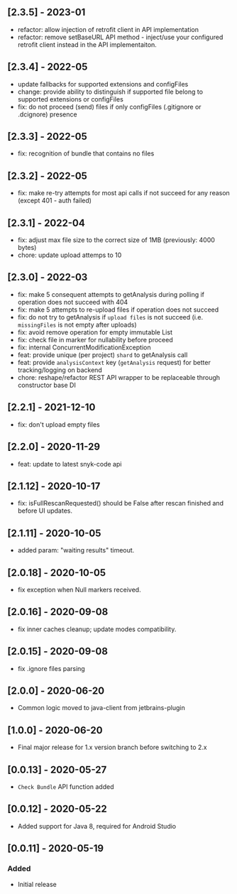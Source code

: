## [2.3.5] - 2023-01
- refactor: allow injection of retrofit client in API implementation
- refactor: remove setBaseURL API method - inject/use your configured retrofit client instead in the API implementaiton.

## [2.3.4] - 2022-05
- update fallbacks for supported extensions and configFiles
- change: provide ability to distinguish if supported file belong to supported extensions or configFiles 
- fix: do not proceed (send) files if only configFiles (.gitignore or .dcignore) presence

## [2.3.3] - 2022-05
- fix: recognition of bundle that contains no files

## [2.3.2] - 2022-05
- fix: make re-try attempts for most api calls if not succeed for any reason (except 401 - auth failed)

## [2.3.1] - 2022-04
- fix: adjust max file size to the correct size of 1MB (previously: 4000 bytes)
- chore: update upload attemps to 10

## [2.3.0] - 2022-03
- fix: make 5 consequent attempts to getAnalysis during polling if operation does not succeed with 404
- fix: make 5 attempts to re-upload files if operation does not succeed
- fix: do not try to getAnalysis if `upload files` is not succeed (i.e. `missingFiles` is not empty after uploads)
- fix: avoid remove operation for empty immutable List
- fix: check file in marker for nullability before proceed
- fix: internal ConcurrentModificationException 
- feat: provide unique (per project) `shard` to getAnalysis call
- feat: provide `analysisContext` key (`getAnalysis` request) for better tracking/logging on backend
- chore: reshape/refactor REST API wrapper to be replaceable through constructor base DI

## [2.2.1] - 2021-12-10
- fix: don't upload empty files

## [2.2.0] - 2020-11-29
- feat: update to latest snyk-code api

## [2.1.12] - 2020-10-17
- fix: isFullRescanRequested() should be False after rescan finished and before UI updates.

## [2.1.11] - 2020-10-05
- added param: "waiting results" timeout. 

## [2.0.18] - 2020-10-05
- fix exception when Null markers received. 

## [2.0.16] - 2020-09-08
- fix inner caches cleanup; update modes compatibility. 

## [2.0.15] - 2020-09-08
- fix .ignore files parsing

## [2.0.0] - 2020-06-20
- Common logic moved to java-client from jetbrains-plugin

## [1.0.0] - 2020-06-20
- Final major release for 1.x version branch before switching to 2.x

## [0.0.13] - 2020-05-27
- `Check Bundle` API function added

## [0.0.12] - 2020-05-22
- Added support for Java 8, required for Android Studio

## [0.0.11] - 2020-05-19
### Added
- Initial release
